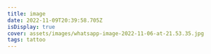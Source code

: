 ```yaml
---
title: image
date: 2022-11-09T20:39:58.705Z
isDisplay: true
cover: assets/images/whatsapp-image-2022-11-06-at-21.53.35.jpg
tags: tattoo
---
```

